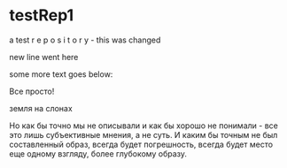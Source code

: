 # testRep1
  a test r e p o s i t o r y  -  this was changed
  
new line went here

some more text goes below:

Все просто!

земля на слонах

Но как бы точно мы не описывали и как бы хорошо не понимали - все это лишь субъективные мнения, а не суть. И каким бы точным не был составленный образ, всегда будет погрешность, всегда будет место еще одному взгляду, более глубокому образу.
